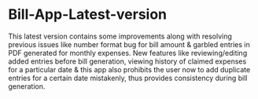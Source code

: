 # Bill-App-Latest-version
This latest version contains some improvements along with resolving previous issues like number format bug for bill amount & garbled entries in PDF generated for monthly expenses. New features like reviewing/editing added entries before bill generation, viewing history of claimed expenses for a particular date &amp; this app also prohibits the user now to add duplicate entries for a certain date mistakenly, thus provides consistency during bill generation.
